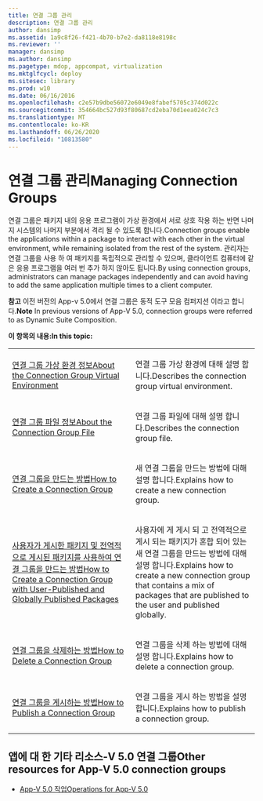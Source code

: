 ```yaml
---
title: 연결 그룹 관리
description: 연결 그룹 관리
author: dansimp
ms.assetid: 1a9c8f26-f421-4b70-b7e2-da8118e8198c
ms.reviewer: ''
manager: dansimp
ms.author: dansimp
ms.pagetype: mdop, appcompat, virtualization
ms.mktglfcycl: deploy
ms.sitesec: library
ms.prod: w10
ms.date: 06/16/2016
ms.openlocfilehash: c2e57b9dbe56072e6049e8fabef5705c374d022c
ms.sourcegitcommit: 354664bc527d93f80687cd2eba70d1eea024c7c3
ms.translationtype: MT
ms.contentlocale: ko-KR
ms.lasthandoff: 06/26/2020
ms.locfileid: "10813580"
---
```

# <span data-ttu-id="9b3a1-103">연결 그룹 관리</span><span class="sxs-lookup"><span data-stu-id="9b3a1-103">Managing Connection Groups</span></span>


<span data-ttu-id="9b3a1-104">연결 그룹은 패키지 내의 응용 프로그램이 가상 환경에서 서로 상호 작용 하는 반면 나머지 시스템의 나머지 부분에서 격리 될 수 있도록 합니다.</span><span class="sxs-lookup"><span data-stu-id="9b3a1-104">Connection groups enable the applications within a package to interact with each other in the virtual environment, while remaining isolated from the rest of the system.</span></span> <span data-ttu-id="9b3a1-105">관리자는 연결 그룹을 사용 하 여 패키지를 독립적으로 관리할 수 있으며, 클라이언트 컴퓨터에 같은 응용 프로그램을 여러 번 추가 하지 않아도 됩니다.</span><span class="sxs-lookup"><span data-stu-id="9b3a1-105">By using connection groups, administrators can manage packages independently and can avoid having to add the same application multiple times to a client computer.</span></span>

<span data-ttu-id="9b3a1-106">**참고**  이전 버전의 App-v 5.0에서 연결 그룹은 동적 도구 모음 컴퍼지션 이라고 합니다.</span><span class="sxs-lookup"><span data-stu-id="9b3a1-106">**Note** In previous versions of App-V 5.0, connection groups were referred to as Dynamic Suite Composition.</span></span>

 

**<span data-ttu-id="9b3a1-107">이 항목의 내용:</span><span class="sxs-lookup"><span data-stu-id="9b3a1-107">In this topic:</span></span>**

<table>
<colgroup>
<col width="50%" />
<col width="50%" />
</colgroup>
<tbody>
<tr class="odd">
<td align="left"><p><a href="about-the-connection-group-virtual-environment.md" data-raw-source="[About the Connection Group Virtual Environment](about-the-connection-group-virtual-environment.md)"><span data-ttu-id="9b3a1-108">연결 그룹 가상 환경 정보</span><span class="sxs-lookup"><span data-stu-id="9b3a1-108">About the Connection Group Virtual Environment</span></span></a></p></td>
<td align="left"><p><span data-ttu-id="9b3a1-109">연결 그룹 가상 환경에 대해 설명 합니다.</span><span class="sxs-lookup"><span data-stu-id="9b3a1-109">Describes the connection group virtual environment.</span></span></p></td>
</tr>
<tr class="even">
<td align="left"><p><a href="about-the-connection-group-file.md" data-raw-source="[About the Connection Group File](about-the-connection-group-file.md)"><span data-ttu-id="9b3a1-110">연결 그룹 파일 정보</span><span class="sxs-lookup"><span data-stu-id="9b3a1-110">About the Connection Group File</span></span></a></p></td>
<td align="left"><p><span data-ttu-id="9b3a1-111">연결 그룹 파일에 대해 설명 합니다.</span><span class="sxs-lookup"><span data-stu-id="9b3a1-111">Describes the connection group file.</span></span></p></td>
</tr>
<tr class="odd">
<td align="left"><p><a href="how-to-create-a-connection-group.md" data-raw-source="[How to Create a Connection Group](how-to-create-a-connection-group.md)"><span data-ttu-id="9b3a1-112">연결 그룹을 만드는 방법</span><span class="sxs-lookup"><span data-stu-id="9b3a1-112">How to Create a Connection Group</span></span></a></p></td>
<td align="left"><p><span data-ttu-id="9b3a1-113">새 연결 그룹을 만드는 방법에 대해 설명 합니다.</span><span class="sxs-lookup"><span data-stu-id="9b3a1-113">Explains how to create a new connection group.</span></span></p></td>
</tr>
<tr class="even">
<td align="left"><p><a href="how-to-create-a-connection-group-with-user-published-and-globally-published-packages.md" data-raw-source="[How to Create a Connection Group with User-Published and Globally Published Packages](how-to-create-a-connection-group-with-user-published-and-globally-published-packages.md)"><span data-ttu-id="9b3a1-114">사용자가 게시한 패키지 및 전역적으로 게시된 패키지를 사용하여 연결 그룹을 만드는 방법</span><span class="sxs-lookup"><span data-stu-id="9b3a1-114">How to Create a Connection Group with User-Published and Globally Published Packages</span></span></a></p></td>
<td align="left"><p><span data-ttu-id="9b3a1-115">사용자에 게 게시 되 고 전역적으로 게시 되는 패키지가 혼합 되어 있는 새 연결 그룹을 만드는 방법에 대해 설명 합니다.</span><span class="sxs-lookup"><span data-stu-id="9b3a1-115">Explains how to create a new connection group that contains a mix of packages that are published to the user and published globally.</span></span></p></td>
</tr>
<tr class="odd">
<td align="left"><p><a href="how-to-delete-a-connection-group.md" data-raw-source="[How to Delete a Connection Group](how-to-delete-a-connection-group.md)"><span data-ttu-id="9b3a1-116">연결 그룹을 삭제하는 방법</span><span class="sxs-lookup"><span data-stu-id="9b3a1-116">How to Delete a Connection Group</span></span></a></p></td>
<td align="left"><p><span data-ttu-id="9b3a1-117">연결 그룹을 삭제 하는 방법에 대해 설명 합니다.</span><span class="sxs-lookup"><span data-stu-id="9b3a1-117">Explains how to delete a connection group.</span></span></p></td>
</tr>
<tr class="even">
<td align="left"><p><a href="how-to-publish-a-connection-group.md" data-raw-source="[How to Publish a Connection Group](how-to-publish-a-connection-group.md)"><span data-ttu-id="9b3a1-118">연결 그룹을 게시하는 방법</span><span class="sxs-lookup"><span data-stu-id="9b3a1-118">How to Publish a Connection Group</span></span></a></p></td>
<td align="left"><p><span data-ttu-id="9b3a1-119">연결 그룹을 게시 하는 방법을 설명 합니다.</span><span class="sxs-lookup"><span data-stu-id="9b3a1-119">Explains how to publish a connection group.</span></span></p></td>
</tr>
</tbody>
</table>

 






## <span data-ttu-id="9b3a1-120">앱에 대 한 기타 리소스-V 5.0 연결 그룹</span><span class="sxs-lookup"><span data-stu-id="9b3a1-120">Other resources for App-V 5.0 connection groups</span></span>


-   [<span data-ttu-id="9b3a1-121">App-V 5.0 작업</span><span class="sxs-lookup"><span data-stu-id="9b3a1-121">Operations for App-V 5.0</span></span>](operations-for-app-v-50.md)

 

 





